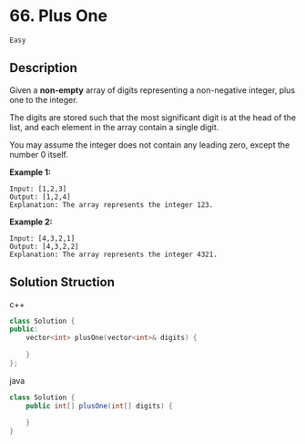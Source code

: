 # 66. Plus One

`Easy`

## Description

Given a **non-empty** array of digits representing a non-negative integer, plus one to the integer.

The digits are stored such that the most significant digit is at the head of the list, and each element in the array contain a single digit.

You may assume the integer does not contain any leading zero, except the number 0 itself.

**Example 1:**

    Input: [1,2,3]
    Output: [1,2,4]
    Explanation: The array represents the integer 123.

**Example 2:**

    Input: [4,3,2,1]
    Output: [4,3,2,2]
    Explanation: The array represents the integer 4321.

## Solution Struction

c++
```c++
class Solution {
public:
    vector<int> plusOne(vector<int>& digits) {
        
    }
};
```

java
```java
class Solution {
    public int[] plusOne(int[] digits) {
        
    }
}
```
